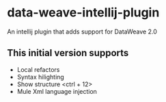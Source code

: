 # data-weave-intellij-plugin
An intellij plugin that adds support for DataWeave 2.0 

## This initial version supports

* Local refactors
* Syntax hilighting
* Show structure <ctrl + 12>
* Mule Xml language injection

